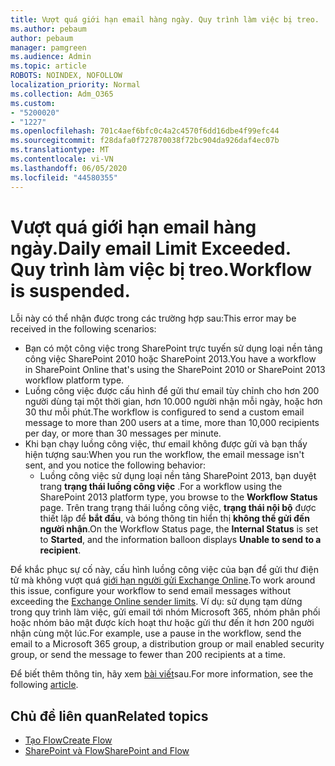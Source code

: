 ```yaml
---
title: Vượt quá giới hạn email hàng ngày. Quy trình làm việc bị treo.
ms.author: pebaum
author: pebaum
manager: pamgreen
ms.audience: Admin
ms.topic: article
ROBOTS: NOINDEX, NOFOLLOW
localization_priority: Normal
ms.collection: Adm_O365
ms.custom:
- "5200020"
- "1227"
ms.openlocfilehash: 701c4aef6bfc0c4a2c4570f6dd16dbe4f99efc44
ms.sourcegitcommit: f28dafa0f727870038f72bc904da926daf4ec07b
ms.translationtype: MT
ms.contentlocale: vi-VN
ms.lasthandoff: 06/05/2020
ms.locfileid: "44580355"
---
```

# <a name="daily-email-limit-exceeded-workflow-is-suspended"></a><span data-ttu-id="31c91-103">Vượt quá giới hạn email hàng ngày.</span><span class="sxs-lookup"><span data-stu-id="31c91-103">Daily email Limit Exceeded.</span></span> <span data-ttu-id="31c91-104">Quy trình làm việc bị treo.</span><span class="sxs-lookup"><span data-stu-id="31c91-104">Workflow is suspended.</span></span>

<span data-ttu-id="31c91-105">Lỗi này có thể nhận được trong các trường hợp sau:</span><span class="sxs-lookup"><span data-stu-id="31c91-105">This error may be received in the following scenarios:</span></span>

- <span data-ttu-id="31c91-106">Bạn có một công việc trong SharePoint trực tuyến sử dụng loại nền tảng công việc SharePoint 2010 hoặc SharePoint 2013.</span><span class="sxs-lookup"><span data-stu-id="31c91-106">You have a workflow in SharePoint Online that's using the SharePoint 2010 or SharePoint 2013 workflow platform type.</span></span>
- <span data-ttu-id="31c91-107">Luồng công việc được cấu hình để gửi thư email tùy chỉnh cho hơn 200 người dùng tại một thời gian, hơn 10.000 người nhận mỗi ngày, hoặc hơn 30 thư mỗi phút.</span><span class="sxs-lookup"><span data-stu-id="31c91-107">The workflow is configured to send a custom email message to more than 200 users at a time, more than 10,000 recipients per day, or more than 30 messages per minute.</span></span>
- <span data-ttu-id="31c91-108">Khi bạn chạy luồng công việc, thư email không được gửi và bạn thấy hiện tượng sau:</span><span class="sxs-lookup"><span data-stu-id="31c91-108">When you run the workflow, the email message isn't sent, and you notice the following behavior:</span></span>
    - <span data-ttu-id="31c91-109">Luồng công việc sử dụng loại nền tảng SharePoint 2013, bạn duyệt trang **trạng thái luồng công việc** .</span><span class="sxs-lookup"><span data-stu-id="31c91-109">For a workflow using the SharePoint 2013 platform type, you browse to the **Workflow Status** page.</span></span> <span data-ttu-id="31c91-110">Trên trang trạng thái luồng công việc, **trạng thái nội bộ** được thiết lập để **bắt đầu**, và bóng thông tin hiển thị **không thể gửi đến người nhận**.</span><span class="sxs-lookup"><span data-stu-id="31c91-110">On the Workflow Status page, the **Internal Status** is set to **Started**, and the information balloon displays **Unable to send to a recipient**.</span></span>

<span data-ttu-id="31c91-111">Để khắc phục sự cố này, cấu hình luồng công việc của bạn để gửi thư điện tử mà không vượt quá [giới hạn người gửi Exchange Online](https://docs.microsoft.com/office365/servicedescriptions/exchange-online-service-description/exchange-online-limits#recipientlimits).</span><span class="sxs-lookup"><span data-stu-id="31c91-111">To work around this issue, configure your workflow to send email messages without exceeding the [Exchange Online sender limits](https://docs.microsoft.com/office365/servicedescriptions/exchange-online-service-description/exchange-online-limits#recipientlimits).</span></span> <span data-ttu-id="31c91-112">Ví dụ: sử dụng tạm dừng trong quy trình làm việc, gửi email tới nhóm Microsoft 365, nhóm phân phối hoặc nhóm bảo mật được kích hoạt thư hoặc gửi thư đến ít hơn 200 người nhận cùng một lúc.</span><span class="sxs-lookup"><span data-stu-id="31c91-112">For example, use a pause in the workflow, send the email to a Microsoft 365 group, a distribution group or mail enabled security group, or send the message to fewer than 200 recipients at a time.</span></span>


<span data-ttu-id="31c91-113">Để biết thêm thông tin, hãy xem [bài viết](https://support.microsoft.com/help/3150442/daily-email-limit-has-exceeded-and-your-workflow-has-been-suspended-or)sau.</span><span class="sxs-lookup"><span data-stu-id="31c91-113">For more information, see the following [article](https://support.microsoft.com/help/3150442/daily-email-limit-has-exceeded-and-your-workflow-has-been-suspended-or).</span></span>

## <a name="related-topics"></a><span data-ttu-id="31c91-114">Chủ đề liên quan</span><span class="sxs-lookup"><span data-stu-id="31c91-114">Related topics</span></span>
- [<span data-ttu-id="31c91-115">Tạo Flow</span><span class="sxs-lookup"><span data-stu-id="31c91-115">Create Flow</span></span>](https://support.office.com/article/Create-a-flow-for-a-list-or-library-in-SharePoint-Online-or-OneDrive-for-Business-a9c3e03b-0654-46af-a254-20252e580d01) 
- [<span data-ttu-id="31c91-116">SharePoint và Flow</span><span class="sxs-lookup"><span data-stu-id="31c91-116">SharePoint and Flow</span></span>](https://flow.microsoft.com/blog/sharepoint-and-flow/) 